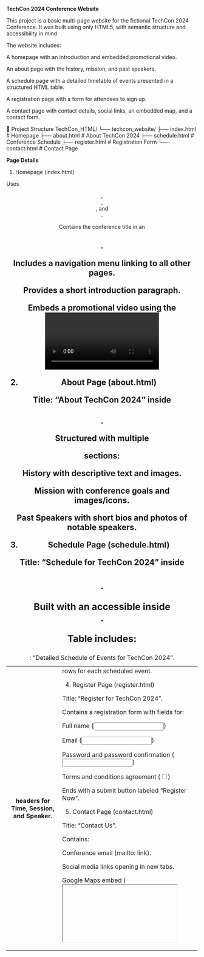 **TechCon 2024 Conference Website**

This project is a basic multi-page website for the fictional TechCon 2024 Conference. It was built using only HTML5, with semantic structure and accessibility in mind.

The website includes:

A homepage with an introduction and embedded promotional video.

An about page with the history, mission, and past speakers.

A schedule page with a detailed timetable of events presented in a structured HTML table.

A registration page with a form for attendees to sign up.

A contact page with contact details, social links, an embedded map, and a contact form.

📂 Project Structure
TechCon_HTML/
└── techcon_website/
    ├── index.html       # Homepage
    ├── about.html       # About TechCon 2024
    ├── schedule.html    # Conference Schedule
    ├── register.html    # Registration Form
    └── contact.html     # Contact Page

**Page Details**

1. Homepage (index.html)

Uses <header>, <main>, <section>, and <footer>.

Contains the conference title in an <h1>.

Includes a navigation menu linking to all other pages.

Provides a short introduction paragraph.

Embeds a promotional video using the <video> tag with controls and accessible description.

2. About Page (about.html)

Title: “About TechCon 2024” inside <h1>.

Structured with multiple <article> sections:

History with descriptive text and images.

Mission with conference goals and images/icons.

Past Speakers with short bios and photos of notable speakers.

3. Schedule Page (schedule.html)

Title: “Schedule for TechCon 2024” inside <h1>.

Built with an accessible <table> inside <main>.

Table includes:

<caption>: “Detailed Schedule of Events for TechCon 2024”.

<th> headers for Time, Session, and Speaker.

<td> rows for each scheduled event.

4. Register Page (register.html)

Title: “Register for TechCon 2024”.

Contains a registration form with fields for:

Full name (<input type="text">)

Email (<input type="email">)

Password and password confirmation (<input type="password">)

Terms and conditions agreement (<input type="checkbox">)

Ends with a submit button labeled “Register Now”.

5. Contact Page (contact.html)

Title: “Contact Us”.

Contains:

Conference email (mailto: link).

Social media links opening in new tabs.

Google Maps embed (<iframe>) showing the venue.

Contact form with fields for name, email, and message.

**Key Features**

Consistent navigation menu across all pages.

Semantic HTML: <header>, <nav>, <main>, <section>, <article>, <footer>.

Accessibility features: descriptive alt text for images, <caption> for table, labels for all form fields.

Footer on every page includes:

© 2024 TechCon Conference. All rights reserved. copyright

**How to View**

Clone the repo:

git clone https://github.com/<your-username>/TechCon_HTML.git


Open the techcon_website/ folder.

Double-click index.html to open the homepage in your browser.

Navigate through the pages using the menu.

**Notes**

This project focuses on HTML only (no CSS/JavaScript).

The goal was to demonstrate correct use of HTML structure, media embedding, and accessibility.